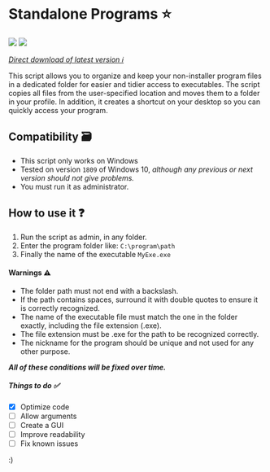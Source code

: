 # Standalone Programs ⭐

![](https://custom-icon-badges.demolab.com/badge/Made%20in-Batch-000?style=for-the-badge&logo=windowsterminal&logoColor=fff) ![](https://custom-icon-badges.demolab.com/badge/Only%20for-Windows-000?style=for-the-badge&logo=windows&logoColor=00adef )

*[Direct download of latest version ℹ](https://github.com/NweoWasTaken/StandalonePrograms/releases/download/MinorPatch/Main.bat)*

This script allows you to organize and keep your non-installer program files in a dedicated folder for easier and tidier access to executables. The script copies all files from the user-specified location and moves them to a folder in your profile. In addition, it creates a shortcut on your desktop so you can quickly access your program.


## Compatibility 🗃

- This script only works on Windows
- Tested on version ``1809`` of Windows 10, *although any previous or next version should not give problems.*
- You must run it as administrator.

## How to use it ❓
1. Run the script as admin, in any folder.
2. Enter the program folder like: ```C:\program\path```
3. Finally the name of the executable ```MyExe.exe```

#### Warnings ⚠
- The folder path must not end with a backslash.
- If the path contains spaces, surround it with double quotes to ensure it is correctly recognized.
- The name of the executable file must match the one in the folder exactly, including the file extension (.exe).
- The file extension must be .exe for the path to be recognized correctly.
- The nickname for the program should be unique and not used for any other purpose.

***All of these conditions will be fixed over time.***

##### Things to do ✅
- [x] Optimize code
- [ ] Allow arguments
- [ ] Create a GUI
- [ ] Improve readability
- [ ] Fix known issues

:)

